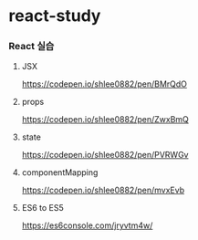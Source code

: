 # react-study

### React 실습

1. JSX

    https://codepen.io/shlee0882/pen/BMrQdO

2. props

    https://codepen.io/shlee0882/pen/ZwxBmQ

3. state

    https://codepen.io/shlee0882/pen/PVRWGv

4. componentMapping

    https://codepen.io/shlee0882/pen/mvxEvb

5. ES6 to ES5

    https://es6console.com/jryvtm4w/
